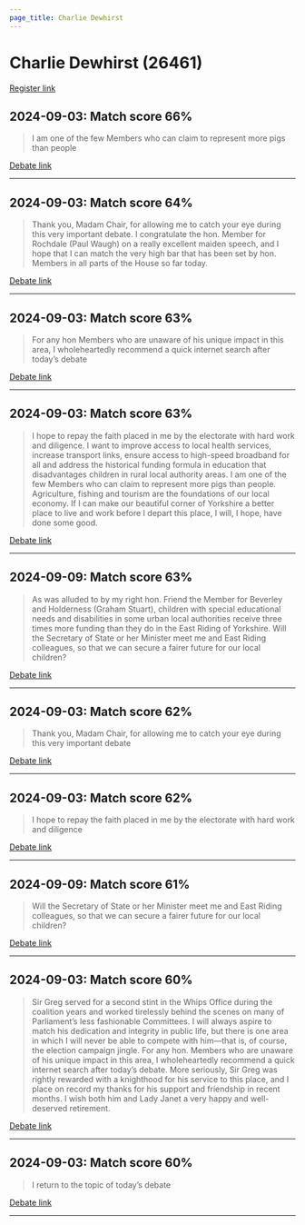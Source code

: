 ```yaml
---
page_title: Charlie Dewhirst
---
```


# Charlie Dewhirst  (26461)

[Register link](https://www.theyworkforyou.com/mp/26461/register)



## 2024-09-03: Match score 66%

>I am one of the few Members who can claim to represent more pigs than people

[Debate link](https://www.theyworkforyou.com/debates/?id=2024-09-03c.227.1) 

---



## 2024-09-03: Match score 64%

>Thank you, Madam Chair, for allowing me to catch your eye during this very important debate. I congratulate the hon. Member for Rochdale (Paul Waugh) on a really excellent maiden speech, and I hope that I can match the very high bar that has been set by hon. Members in all parts of the House so far today.

[Debate link](https://www.theyworkforyou.com/debates/?id=2024-09-03c.227.1) 

---



## 2024-09-03: Match score 63%

>For any hon Members who are unaware of his unique impact in this area, I wholeheartedly recommend a quick internet search after today’s debate

[Debate link](https://www.theyworkforyou.com/debates/?id=2024-09-03c.227.1) 

---



## 2024-09-03: Match score 63%

>I hope to repay the faith placed in me by the electorate with hard work and diligence. I want to improve access to local health services, increase transport links, ensure access to high-speed broadband for all and address the historical funding formula in education that disadvantages children in rural local authority areas. I am one of the few Members who can claim to represent more pigs than people. Agriculture, fishing and tourism are the foundations of our local economy. If I can make our beautiful corner of Yorkshire a better place to live and work before I depart this place, I will, I hope, have done some good.

[Debate link](https://www.theyworkforyou.com/debates/?id=2024-09-03c.227.1) 

---



## 2024-09-09: Match score 63%

>As was alluded to by my right hon. Friend the Member for Beverley and Holderness (Graham Stuart), children with special educational needs and disabilities in some urban local authorities receive three times more funding than they do in the East Riding of Yorkshire. Will the Secretary of State or her Minister meet me and East Riding colleagues, so that we can secure a fairer future for our local children?

[Debate link](https://www.theyworkforyou.com/debates/?id=2024-09-09b.565.4) 

---



## 2024-09-03: Match score 62%

>Thank you, Madam Chair, for allowing me to catch your eye during this very important debate

[Debate link](https://www.theyworkforyou.com/debates/?id=2024-09-03c.227.1) 

---



## 2024-09-03: Match score 62%

>I hope to repay the faith placed in me by the electorate with hard work and diligence

[Debate link](https://www.theyworkforyou.com/debates/?id=2024-09-03c.227.1) 

---



## 2024-09-09: Match score 61%

>Will the Secretary of State or her Minister meet me and East Riding colleagues, so that we can secure a fairer future for our local children?

[Debate link](https://www.theyworkforyou.com/debates/?id=2024-09-09b.565.4) 

---



## 2024-09-03: Match score 60%

>Sir Greg served for a second stint in the Whips Office during the coalition years and worked tirelessly behind the scenes on many of Parliament’s less fashionable Committees. I will always aspire to match his dedication and integrity in public life, but there is one area in which I will never be able to compete with him—that is, of course, the election campaign jingle. For any hon. Members who are unaware of his unique impact in this area, I wholeheartedly recommend a quick internet search after today’s debate. More seriously, Sir Greg was rightly rewarded with a knighthood for his service to this place, and I place on record my thanks for his support and friendship in recent months. I wish both him and Lady Janet a very happy and well-deserved retirement.

[Debate link](https://www.theyworkforyou.com/debates/?id=2024-09-03c.227.1) 

---



## 2024-09-03: Match score 60%

>I return to the topic of today’s debate

[Debate link](https://www.theyworkforyou.com/debates/?id=2024-09-03c.227.1) 

---

